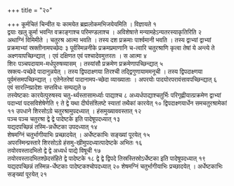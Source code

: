 +++
title = "२०"

+++
कूर्मचितं चिन्वीत यः कामयेत ब्रह्मलोकमभिजयेयमिति । विज्ञायते १   
द्वयाः खलु कूर्मा भवन्ति वक्राङ्गाश्च परिमण्डलाश्च । अविशेषात्ते मन्यामहेऽन्यतरस्याकृतिरिति २   
अथाग्निं विमिमीते । चतुरश्र आत्मा भवति । तस्य दश प्रक्रमाः पार्श्वमानी भवति । तस्य द्वाभ्यां द्वाभ्यां प्रक्रमाभ्यां स्रक्तीनामपच्छेदः ३
पूर्वस्मिन्ननीके प्रक्रमप्रमाणानि च-त्वारि चतुरश्राणि कृत्वा तेषां ये अन्त्ये ते अक्ष्णयापच्छिन्द्यात् । एवं दक्षिणत एवं पश्चादेवमुत्तरतः । स आत्मा ४   
शिरः पञ्चपदायाम-मर्धपुरुषव्यासम् । तस्यांसौ प्रक्रमेण प्रक्रमेणापच्छिन्द्यात् ५   
स्रक्त्य-पच्छेदे पादानुन्नयेत् । तस्य द्विपदाक्ष्णया तिरश्ची तद्द्विगुणायाममनूची । तस्य द्विपदाक्ष्णया पूर्वमंसमपच्छिन्द्यात् । एतेनेतरेषां पादानामप-च्छेदा व्याख्याताः । अपरयोः पादयोरपरावंसावपच्छिन्द्यात् ६   
एवं सारत्निप्रादेशः सप्तविधः सम्पद्यते ७   
तस्येष्टकाः कारयेत्पुरुषस्य चतु-र्थ्यस्तासामर्ध्याः पाद्याश्च ८
अध्यर्धपाद्याश्चतुर्भिः परिगृह्णीयात्प्रक्रमेण द्वाभ्यां पदाभ्यां पदसविशेषेणेति ९
ते द्वे यथा दीर्घसंश्लिष्टे स्यातां तथैकां कारयेत् १०
द्विपदाक्ष्णयार्धेन समचतुरश्रामेकां ११
उपधाने शिरसोऽग्रे चतुरश्रामुपदध्यात् । हंसमुख्याववस्तात् १२   
पञ्च पञ्च चतुरश्रा द्वे द्वे पादेष्टके इति पादेषूपदध्यात् १३   
यद्यदपच्छिन्नं तस्मि-न्नर्धेष्टका उपदध्यात् १४   
शेषमग्निं चतुर्भागीयाभिः प्रच्छादयेत् । अर्धेष्टकाभिः सङ्ख्यां पूरयेत् १५   
अपरस्मिन्प्रस्तारे शिरसोऽग्रे हंसमु-खीमुपदध्यात्पादेष्टके अभितः १६   
तयोरवस्तादभितो द्वे द्वे अध्यर्ध पाद्ये विषूची १७   
तयोरवस्तादभितश्छेदसंहिते द्वे पादेष्टके १८
द्वे द्वे द्विपदे तिस्रस्तिस्रोऽर्धेष्टका इति पादेषूपदध्यात् १९
यद्यदपच्छिन्नं तस्मिन्न-र्धेष्टकाः पादेष्टकश्चोपदध्यात् २०
शेषमग्निं चतुर्भागीयाभिः प्रच्छादयेत् । अर्धेष्टकाभिः सङ्ख्यां पूरयेत् २१   
